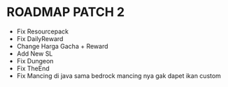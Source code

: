 # ROADMAP PATCH 2

- Fix Resourcepack
- Fix DailyReward
- Change Harga Gacha + Reward
- Add New SL
- Fix Dungeon
- Fix TheEnd
- Fix Mancing di java sama bedrock mancing nya gak dapet ikan custom
